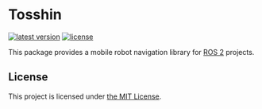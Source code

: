 # Tosshin

[![latest version](https://img.shields.io/github/v/release/threeal/tosshin.svg)](https://github.com/threeal/tosshin/releases/)
[![license](https://img.shields.io/github/license/threeal/tosshin.svg)](./LICENSE)

This package provides a mobile robot navigation library for [ROS 2](https://docs.ros.org/en/foxy/index.html) projects.

## License

This project is licensed under [the MIT License](./LICENSE).
